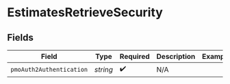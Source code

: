 # EstimatesRetrieveSecurity


## Fields

| Field                    | Type                     | Required                 | Description              | Example                  |
| ------------------------ | ------------------------ | ------------------------ | ------------------------ | ------------------------ |
| `pmoAuth2Authentication` | *string*                 | :heavy_check_mark:       | N/A                      |                          |